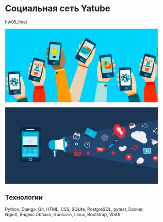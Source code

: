 # Социальная сеть Yatube
hw05_final

![img_5.png](img_5.png)

![img_6.png](img_6.png)
## Технологии 
Python, Django, Git, HTML, CSS, SQLite, PostgreSQL, pytest, Docker, NginX, Яндекс.Облако, Gunicorn, Linux, Bootstrap, WSGI

